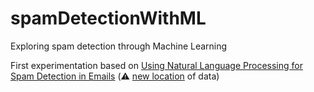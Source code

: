# spamDetectionWithML
Exploring spam detection through Machine Learning

First experimentation based on [Using Natural Language Processing for Spam Detection in Emails](https://medium.datadriveninvestor.com/using-natural-language-processing-for-spam-detection-in-emails-281a7c22ddbc) (⚠️ [new location](https://archive-beta.ics.uci.edu/ml/datasets/sms+spam+collection) of data)
